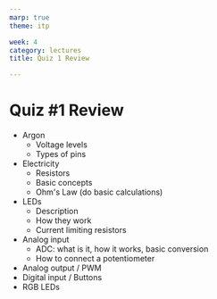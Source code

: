 ```yaml
---
marp: true
theme: itp

week: 4
category: lectures
title: Quiz 1 Review

---
```


<!-- headingDivider: 2 -->

# Quiz #1 Review

* Argon
  * Voltage levels
  * Types of pins
* Electricity
  * Resistors
  * Basic concepts
  * Ohm's Law (do basic calculations)
* LEDs
  * Description
  * How they work
  * Current limiting resistors
* Analog input
  * ADC: what is it, how it works, basic conversion
  * How to connect a potentiometer
* Analog output / PWM
* Digital input / Buttons
* RGB LEDs
